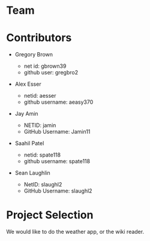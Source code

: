 # Team

# Contributors
  * Gregory Brown
    * net id: gbrown39
    * github user: gregbro2
 * Alex Esser
    * netid: aesser
    * github username: aeasy370
    
 * Jay Amin
    * NETID: jamin 
    * GitHub Username: Jamin11
    
 * Saahil Patel
    * netid: spate118 
    * github username: spate118
    
 * Sean Laughlin
    * NetID: slaughl2 
    * GitHub Username: slaughl2
    
# Project Selection

We would like to do the weather app, or the wiki reader.
